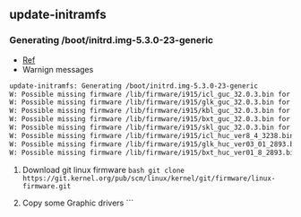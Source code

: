 ## update-initramfs

### Generating /boot/initrd.img-5.3.0-23-generic
- [Ref](https://askubuntu.com/questions/832524/possible-missing-frmware-lib-firmware-i915)
- Warnign messages
```bash
update-initramfs: Generating /boot/initrd.img-5.3.0-23-generic
W: Possible missing firmware /lib/firmware/i915/icl_guc_32.0.3.bin for module i915
W: Possible missing firmware /lib/firmware/i915/glk_guc_32.0.3.bin for module i915
W: Possible missing firmware /lib/firmware/i915/kbl_guc_32.0.3.bin for module i915
W: Possible missing firmware /lib/firmware/i915/bxt_guc_32.0.3.bin for module i915
W: Possible missing firmware /lib/firmware/i915/skl_guc_32.0.3.bin for module i915
W: Possible missing firmware /lib/firmware/i915/icl_huc_ver8_4_3238.bin for module i915
W: Possible missing firmware /lib/firmware/i915/glk_huc_ver03_01_2893.bin for module i915
W: Possible missing firmware /lib/firmware/i915/bxt_huc_ver01_8_2893.bin for module i915
```

  1. Download git linux firmware
    ```bash
    git clone https://git.kernel.org/pub/scm/linux/kernel/git/firmware/linux-firmware.git
    ```

  2. Copy some Graphic drivers
    ```
    

